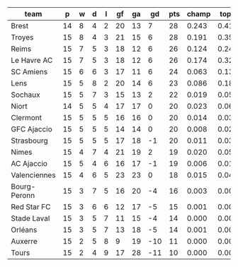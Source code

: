 |     team     | p  | w | d | l | gf | ga | gd  | pts | champ | top2  | top3  | top4  |  5-7  | bot4  | bot3  | bot2  |
|--------------|----|---|---|---|----|----|-----|-----|-------|-------|-------|-------|-------|-------|-------|-------|
| Brest        | 14 | 8 | 4 | 2 | 20 | 13 |   7 |  28 | 0.243 | 0.418 | 0.550 | 0.654 | 0.201 | 0.002 | 0.001 | 0.000|
| Troyes       | 15 | 8 | 4 | 3 | 21 | 15 |   6 |  28 | 0.191 | 0.356 | 0.487 | 0.595 | 0.229 | 0.002 | 0.001 | 0.000|
| Reims        | 15 | 7 | 5 | 3 | 18 | 12 |   6 |  26 | 0.124 | 0.247 | 0.370 | 0.482 | 0.250 | 0.007 | 0.003 | 0.001|
| Le Havre AC  | 15 | 7 | 5 | 3 | 18 | 12 |   6 |  26 | 0.174 | 0.328 | 0.456 | 0.564 | 0.230 | 0.005 | 0.002 | 0.000|
| SC Amiens    | 15 | 6 | 6 | 3 | 17 | 11 |   6 |  24 | 0.063 | 0.135 | 0.221 | 0.310 | 0.263 | 0.020 | 0.009 | 0.004|
| Lens         | 15 | 5 | 8 | 2 | 20 | 14 |   6 |  23 | 0.086 | 0.187 | 0.289 | 0.389 | 0.258 | 0.011 | 0.007 | 0.003|
| Sochaux      | 15 | 5 | 7 | 3 | 15 | 13 |   2 |  22 | 0.019 | 0.051 | 0.090 | 0.139 | 0.196 | 0.069 | 0.038 | 0.017|
| Niort        | 14 | 5 | 5 | 4 | 17 | 17 |   0 |  20 | 0.023 | 0.061 | 0.110 | 0.168 | 0.199 | 0.062 | 0.032 | 0.013|
| Clermont     | 15 | 5 | 5 | 5 | 16 | 16 |   0 |  20 | 0.014 | 0.036 | 0.069 | 0.115 | 0.175 | 0.093 | 0.055 | 0.025|
| GFC Ajaccio  | 15 | 5 | 5 | 5 | 14 | 14 |   0 |  20 | 0.008 | 0.021 | 0.045 | 0.077 | 0.137 | 0.134 | 0.083 | 0.040|
| Strasbourg   | 15 | 5 | 5 | 5 | 17 | 18 |  -1 |  20 | 0.011 | 0.035 | 0.064 | 0.103 | 0.164 | 0.100 | 0.062 | 0.030|
| Nimes        | 15 | 4 | 7 | 4 | 21 | 19 |   2 |  19 | 0.020 | 0.054 | 0.099 | 0.152 | 0.202 | 0.072 | 0.037 | 0.017|
| AC Ajaccio   | 15 | 5 | 4 | 6 | 16 | 17 |  -1 |  19 | 0.006 | 0.018 | 0.039 | 0.065 | 0.128 | 0.155 | 0.095 | 0.047|
| Valenciennes | 15 | 4 | 6 | 5 | 23 | 23 |   0 |  18 | 0.015 | 0.042 | 0.083 | 0.130 | 0.190 | 0.082 | 0.048 | 0.023|
| Bourg-Peronn | 15 | 3 | 7 | 5 | 16 | 20 |  -4 |  16 | 0.003 | 0.008 | 0.019 | 0.035 | 0.083 | 0.251 | 0.173 | 0.097|
| Red Star FC  | 15 | 3 | 6 | 6 | 12 | 17 |  -5 |  15 | 0.001 | 0.003 | 0.005 | 0.010 | 0.037 | 0.443 | 0.329 | 0.211|
| Stade Laval  | 15 | 3 | 5 | 7 | 11 | 15 |  -4 |  14 | 0.000 | 0.001 | 0.003 | 0.005 | 0.021 | 0.555 | 0.433 | 0.296|
| Orléans      | 15 | 3 | 5 | 7 | 13 | 18 |  -5 |  14 | 0.001 | 0.002 | 0.003 | 0.006 | 0.020 | 0.537 | 0.418 | 0.286|
| Auxerre      | 15 | 2 | 5 | 8 |  9 | 19 | -10 |  11 | 0.000 | 0.000 | 0.000 | 0.001 | 0.006 | 0.735 | 0.630 | 0.484|
| Tours        | 15 | 2 | 4 | 9 | 17 | 28 | -11 |  10 | 0.000 | 0.001 | 0.001 | 0.003 | 0.011 | 0.666 | 0.545 | 0.405|

